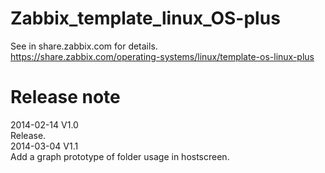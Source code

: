 # Zabbix_template_linux_OS-plus

See in share.zabbix.com for details.  
https://share.zabbix.com/operating-systems/linux/template-os-linux-plus  

# Release note
2014-02-14 V1.0  
 Release.  
2014-03-04 V1.1  
 Add a graph prototype of folder usage in hostscreen.
 
